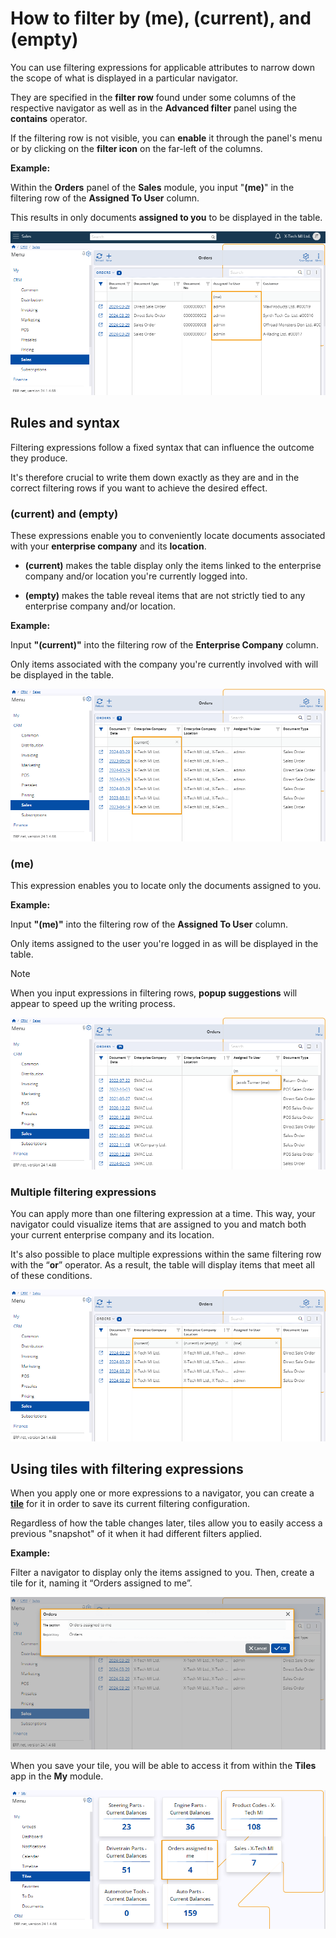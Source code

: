 # How to filter by (me), (current), and (empty)
 
You can use filtering expressions for applicable attributes to narrow down the scope of what is displayed in a particular navigator.
 
They are specified in the **filter row** found under some columns of the respective navigator as well as in the **Advanced filter** panel using the **contains** operator.
 
If the filtering row is not visible, you can **enable** it through the panel's menu or by clicking on the **filter icon** on the far-left of the columns.

**Example:**

Within the **Orders** panel of the **Sales** module, you input "**(me)**" in the filtering row of the **Assigned To User** column.

This results in only documents **assigned to you** to be displayed in the table.
 
![picture](pictures/filtering_expression_(me)_29_03.png)
 
## Rules and syntax
 
Filtering expressions follow a fixed syntax that can influence the outcome they produce.

It's therefore crucial to write them down exactly as they are and in the correct filtering rows if you want to achieve the desired effect.
 
### (current) and (empty)

These expressions enable you to conveniently locate documents associated with your **enterprise company** and its **location**.

* **(current)** makes the table display only the items linked to the enterprise company and/or location you're currently logged into.

* **(empty)** makes the table reveal items that are not strictly tied to any enterprise company and/or location.

**Example:**

Input **"(current)"** into the filtering row of the **Enterprise Company** column. 

Only items associated with the company you're currently involved with will be displayed in the table.
 
![picture](pictures/filtering_expression_(current)_29_03.png)

### (me)

This expression enables you to locate only the documents assigned to you.

**Example:**

Input **"(me)"** into the filtering row of the **Assigned To User** column. 

Only items assigned to the user you're logged in as will be displayed in the table.
 
> [!NOTE]
> 
> When you input expressions in filtering rows, **popup suggestions** will appear to speed up the writing process.

![picture](pictures/filtering_expression_popup_29_03.png)

### Multiple filtering expressions

You can apply more than one filtering expression at a time. This way, your navigator could visualize items that are assigned to you and match both your current enterprise company and its location. 

It's also possible to place multiple expressions within the same filtering row with the “**or**” operator. As a result, the table will display items that meet all of these conditions.

![picture](pictures/filtering_expression_combination_29_03.png)

## Using tiles with filtering expressions

When you apply one or more expressions to a navigator, you can create a **[tile](https://docs.erp.net/webclient/introduction/my-apps/tiles.html)** for it in order to save its current filtering configuration.

Regardless of how the table changes later, tiles allow you to easily access a previous "snapshot" of it when it had different filters applied.

**Example:**

Filter a navigator to display only the items assigned to you. Then, create a tile for it, naming it “Orders assigned to me”.
 
![picture](pictures/filtering_expression_tile_name_29_03.png)
 
When you save your tile, you will be able to access it from within the **Tiles** app in the **My** module.
 
![picture](pictures/filtering_expression_tile_29_03.png)
